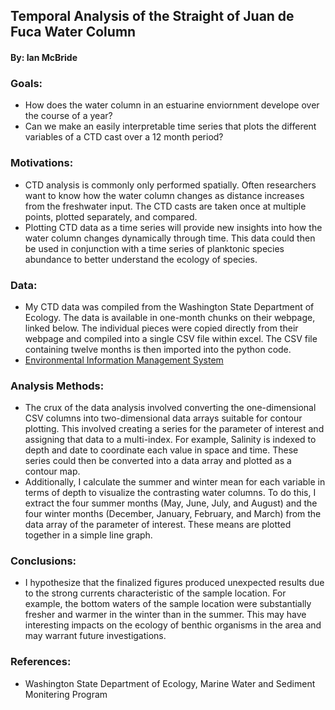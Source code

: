 ## Temporal Analysis of the Straight of Juan de Fuca Water Column
#### By: Ian McBride

### Goals:
* How does the water column in an estuarine enviornment develope over the course of a year?
* Can we make an easily interpretable time series that plots the different variables of a CTD cast over a 12 month period?

### Motivations:
* CTD analysis is commonly only performed spatially. Often researchers want to know how the water column changes as distance increases from the freshwater input. The CTD casts are taken once at multiple points, plotted separately, and compared.   
* Plotting CTD data as a time series will provide new insights into how the water column changes dynamically through time. This data could then be used in conjunction with a time series of planktonic species abundance to better understand the ecology of species. 

### Data:
* My CTD data was compiled from the Washington State Department of Ecology. The data is available in one-month chunks on their webpage, linked below. The individual pieces were copied directly from their webpage and compiled into a single CSV file within excel. The CSV file containing twelve months is then imported into the python code. 
* [Environmental Information Management System](https://apps.ecology.wa.gov/eim/search/SMP/MarineAmbientSingleStationOverview.aspx?FocusTab=True&ResultType=MarineAmbientProfile&StudyMonitoringProgramUserId=MarineAmbient&StudyMonitoringProgramUserIdSearchType=Equals&LocationUserIds=SJF000&LocationUserIdSearchType=Equals&LocationUserIDAliasSearchFlag=True&FieldActivityDateRangeBeginning=12%2F1%2F2017%2012%3A00%3A00%20AM&FieldActivityDateRangeEnding=12%2F31%2F2017%2012%3A00%3A00%20AM)

### Analysis Methods:
* The crux of the data analysis involved converting the one-dimensional CSV columns into two-dimensional data arrays suitable for contour plotting. This involved creating a series for the parameter of interest and assigning that data to a multi-index. For example, Salinity is indexed to depth and date to coordinate each value in space and time. These series could then be converted into a data array and plotted as a contour map.
* Additionally, I calculate the summer and winter mean for each variable in terms of depth to visualize the contrasting water columns. To do this, I extract the four summer months (May, June, July, and August) and the four winter months (December, January, February, and March) from the data array of the parameter of interest. These means are plotted together in a simple line graph.

### Conclusions:
* I hypothesize that the finalized figures produced unexpected results due to the strong currents characteristic of the sample location. For example, the bottom waters of the sample location were substantially fresher and warmer in the winter than in the summer. This may have interesting impacts on the ecology of benthic organisms in the area and may warrant future investigations. 

### References:
* Washington State Department of Ecology, Marine Water and Sediment Monitering Program